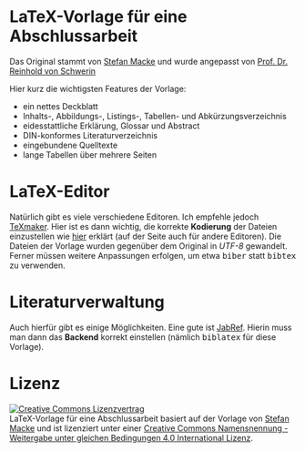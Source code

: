# LaTeX-Vorlage für eine Abschlussarbeit

Das Original stammt von [Stefan Macke](https://github.com/StefanMacke/latex-vorlage-masterarbeit) und wurde angepasst von [Prof. Dr. Reinhold von Schwerin](https://github.com/dspyrhsu)

Hier kurz die wichtigsten Features der Vorlage:

*   ein nettes Deckblatt
*   Inhalts-, Abbildungs-, Listings-, Tabellen- und Abkürzungsverzeichnis
*   eidesstattliche Erklärung, Glossar und Abstract
*   DIN-konformes Literaturverzeichnis
*   eingebundene Quelltexte
*   lange Tabellen über mehrere Seiten

# LaTeX-Editor

Natürlich gibt es viele verschiedene Editoren. Ich empfehle jedoch [TeXmaker](http://www.xm1math.net/texmaker/). Hier ist es dann wichtig, die korrekte **Kodierung**
der Dateien einzustellen wie [hier](https://texwelt.de/wissen/fragen/2656/wie-uberprufe-ich-die-standardeingabekodierung-in-meinem-editor?Seite=1#2659) erklärt
(auf der Seite auch für andere Editoren). Die Dateien der Vorlage wurden gegenüber dem Original in *UTF-8* gewandelt. Ferner müssen weitere Anpassungen erfolgen, um
etwa <tt>biber</tt> statt <tt>bibtex</tt> zu verwenden.

# Literaturverwaltung

Auch hierfür gibt es einige Möglichkeiten. Eine gute ist [JabRef](http://www.jabref.org/). Hierin muss man dann das **Backend** korrekt einstellen (nämlich <tt>biblatex</tt>
für diese Vorlage).


# Lizenz

[![Creative Commons Lizenzvertrag](https://i.creativecommons.org/l/by-sa/4.0/88x31.png)](http://creativecommons.org/licenses/by-sa/4.0/)  
LaTeX-Vorlage für eine Abschlussarbeit basiert auf der Vorlage von 
[Stefan Macke](https://github.com/StefanMacke/latex-vorlage-masterarbeit)
und ist lizenziert unter einer 
[Creative Commons Namensnennung - Weitergabe unter gleichen Bedingungen 4.0 International Lizenz](http://creativecommons.org/licenses/by-sa/4.0/).